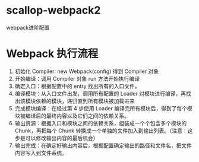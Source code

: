 # scallop-webpack2
webpack进阶配置

# Webpack 执行流程
1. 初始化 Compiler: new Webpack(config) 得到 Compiler 对象
2. 开始编译：调用 Compiler 对象 run 方法开始执行编译
3. 确定入口：根据配置中的 entry 找出所有的入口文件。
4. 编译模块：从入口文件出发，调用所有配置的 Loader 对模块进行编译，再找出该模块依赖的模块，递归直到所有模块被加载进来
5. 完成模块编译：在经过第 4 步使用 Loader 编译完所有模块后，得到了每个模块被编译后的最终内容以及它们之间的依赖关系。
6. 输出资源：根据入口和模块之间的依赖关系，组装成一个个包含多个模块的 Chunk，再把每个 Chunk 转换成一个单独的文件加入到输出列表。（注意：这步是可以修改输出内容的最后机会）
7. 输出完成：在确定好输出内容后，根据配置确定输出的路径和文件名，把文件内容写入到文件系统。